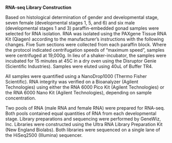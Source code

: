 **RNA-seq Library Construction**

Based on histological determination of gender and developmental stage, seven female (developmental stages 1, 5, and 6) and six male (developmental stages 1 and 3) paraffin-embedded gonad samples were selected for RNA isolation. RNA was isolated using the PAXgene Tissue RNA Kit (Qiagen) according to the manufacturer’s instructions with the following changes. Five 5um sections were collected from each paraffin block. Where the protocol indicated centrifugation speeds of “maximum speed”, samples were centrifuged at 19,000g. In lieu of a shaker-incubator, the samples were incubated for 15 minutes at 45C in a dry oven using the Disruptor Genie (Scientific Industries). Samples were eluted using 40uL of Buffer TR4. 

All samples were quantified using a NanoDrop1000 (Thermo Fisher Scientific). RNA integrity was verified on a Bioanalyzer (Agilent Technologies) using either the RNA 6000 Pico Kit (Agilent Technologies) or the RNA 6000 Nano Kit (Agilent Technologies), depending on sample concentration.

Two pools of RNA (male RNA and female RNA) were prepared for RNA-seq. Both pools contained equal quantities of RNA from each developmental stage. Library preparations and sequencing were performed by GeneWiz, Inc. Libraries were constructed using the Ultra RNA Library Preparation Kit (New England Biolabs). Both libraries were sequenced on a single lane of the HiSeq2500 (Illumina) sequencer.
